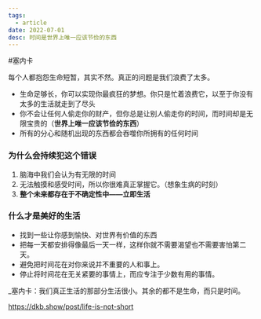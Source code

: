 ```yaml
---
tags:
  - article
date: 2022-07-01
desc: 时间是世界上唯一应该节俭的东西
---
```


#塞内卡

每个人都抱怨生命短暂，其实不然。真正的问题是我们浪费了太多。

* 生命足够长，你可以实现你最疯狂的梦想。你只是忙着浪费它，以至于你没有太多的生活就走到了尽头
* 你不会让任何人偷走你的财产，但你总是让别人偷走你的时间，而时间却是无限宝贵的（**世界上唯一应该节俭的东西**）
* 所有的分心和随机出现的东西都会吞噬你所拥有的任何时间


### 为什么会持续犯这个错误
1. 脑海中我们会认为有无限的时间
2. 无法触摸和感受时间，所以你很难真正掌握它。（想象生病的时刻）
3. **整个未来都存在于不确定性中——立即生活**



### 什么才是美好的生活

- 找到一些让你感到愉快、对世界有价值的东西
- 把每一天都安排得像最后一天一样，这样你就不需要渴望也不需要害怕第二天。
- 避免把时间花在对你来说并不重要的人和事上。
- 停止将时间花在无关紧要的事情上，而应专注于少数有用的事情。


_塞内卡：我们真正生活的那部分生活很小。其余的都不是生命，而只是时间。

https://dkb.show/post/life-is-not-short
























